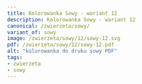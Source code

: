 ```yaml
---
title: Kolorowanka Sowy - wariant 12
description: Kolorowanka Sowy - wariant 12
canonical: /zwierzeta/sowy/
variant_of: sowy
image: /zwierzeta/sowy/12/sowy-12.svg
pdf: /zwierzeta/sowy/12/sowy-12.pdf
alt: "kolorowanka do druku sowy PDF"
tags:
- zwierzeta
- sowy
---
```

